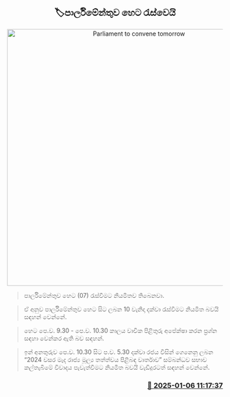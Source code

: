 <p align='center'><b><h2 align='center' title='Parliament to convene tomorrow'>🏷පාර්ලිමේන්තුව හෙට රැස්වෙයි</h2></b></p>
<p align='center'><img src='https://helakuru.sgp1.cdn.digitaloceanspaces.com/esana/images/lib/parliment-new-01[1].jpg' width='600' alt='Parliament to convene tomorrow'></p>

> පාර්ලිමේන්තුව හෙට (07) රැස්වීමට නියමිතව තිබෙනවා.

> ඒ අනුව පාර්ලිමේන්තුව හෙට සිට ලබන 10 වැනිදා දක්වා රැස්වීමට නියමිත බවයි සඳහන් වෙන්නේ.

> හෙට පෙ.ව. 9.30 - පෙ.ව. 10.30 කාලය වාචික පිළිතුරු අපේක්ෂා කරන ප්‍රශ්න සඳහා වෙන්කර ඇති බව සඳහන්.

> ඉන් අනතුරුව පෙ.ව. 10.30 සිට ‍ප.ව. 5.30 දක්වා රජය විසින් ගෙනෙනු ලබන “2024 වසර මැද රාජ්‍ය මූල්‍ය තත්ත්වය පිළිබඳ වාර්තාව” සම්බන්ධව සභාව කල්තැබීමේ විවාදය පැවැත්වීමට නියමිත බවයි වැඩිදුරටත් සඳහන් වෙන්නේ.



<h3 align='right'><a href='https://www.helakuru.lk/esana/p/106351/'>📅 2025-01-06 11:17:37</a></h3>

